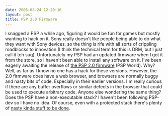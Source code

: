 ```yaml
---
date: 2005-08-24 12:20:16
layout: post
title: PSP 2.0 Firmware
---
```


I snagged a PSP a while ago, figuring it would be fun for games but mostly wanting to hack on it. Sony really doesn't like people being able to do what they want with Sony devices, so the thing is rife with all sorts of crippling roadblocks to innovation (I think the technical term for this is DRM, but I just call it teh suq). Unfortunately my PSP had an updated firmware when I got it from the store, so I haven't been able to install any software on it. I've been eagerly awaiting the release of [the PSP 2.0 firmware](http://www.pspworld.com/sony-psp/psp/psp-20-update-now-available-001314.php) (PSP World). Why? Well, as far as I know no one has a hack for these versions. However, the 2.0 firmware does have a web browser, and browsers are normally buggy and nasty bits of code. Especially in their earlier versions. I'm really curious if there are any buffer overflows or similar defects in the browser that could be used to execute arbitrary code. Anyone else wondering the same thing? Does the PSP have a non-executable stack? I haven't been following PSP-dev so I have no idea. Of course, even with a protected stack there's plenty of [nasty kinda stuff to be done](http://www.securiteam.com/securityreviews/5QP0L0AFFS.html).
